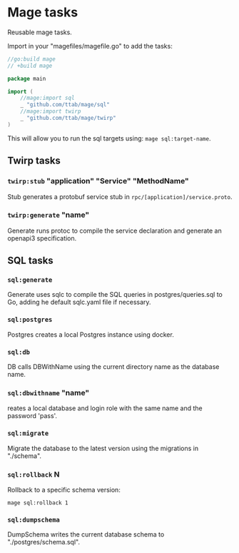 # Mage tasks

Reusable mage tasks.

Import in your "magefiles/magefile.go" to add the tasks:

``` go
//go:build mage
// +build mage

package main

import (
    //mage:import sql
    _ "github.com/ttab/mage/sql"
    //mage:import twirp
    _ "github.com/ttab/mage/twirp"
)
```

This will allow you to run the sql targets using: `mage sql:target-name`.

## Twirp tasks

### `twirp:stub` "application" "Service" "MethodName"

Stub generates a protobuf service stub in `rpc/[application]/service.proto`.

### `twirp:generate` "name"

Generate runs protoc to compile the service declaration and generate an openapi3 specification.

## SQL tasks

### `sql:generate`

Generate uses sqlc to compile the SQL queries in postgres/queries.sql to Go, adding he default sqlc.yaml file if necessary.

### `sql:postgres`

Postgres creates a local Postgres instance using docker.

### `sql:db`

DB calls DBWithName using the current directory name as the database name.

### `sql:dbwithname` "name"

reates a local database and login role with the same name and the password 'pass'.

### `sql:migrate`

Migrate the database to the latest version using the migrations in "./schema".

### `sql:rollback` N

Rollback to a specific schema version:

``` shell
mage sql:rollback 1
```

### `sql:dumpschema`

DumpSchema writes the current database schema to "./postgres/schema.sql".
